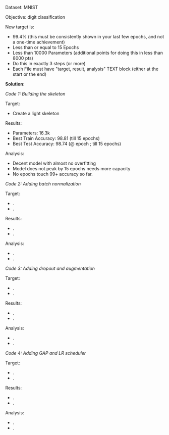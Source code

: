 Dataset: MNIST

Objective: digit classification

New target is:
- 99.4% (this must be consistently shown in your last few epochs, and not a one-time achievement)
- Less than or equal to 15 Epochs
- Less than 10000 Parameters (additional points for doing this in less than 8000 pts)
- Do this in exactly 3 steps (or more)
- Each File must have "target, result, analysis" TEXT block (either at the start or the end)


**Solution:**

_Code 1: Building the skeleton_

Target:
- Create a light skeleton

Results:
- Parameters: 16.3k
- Best Train Accuracy: 98.81 (till 15 epochs)
- Best Test Accuracy: 98.74 (@ epoch ; till 15 epochs)

Analysis:
- Decent model with almost no overfitting
- Model does not peak by 15 epochs needs more capacity
- No epochs touch 99+ accuracy so far.

_Code 2: Adding batch normalization_

Target:
- .
- .

Results:
- .
- .

Analysis:
- .
- .

_Code 3: Adding dropout and augmentation_

Target:
- .
- .

Results:
- .
- .

Analysis:
- .
- .

_Code 4: Adding GAP and LR scheduler_

Target:
- .
- .

Results:
- .
- .

Analysis:
- .
- .
